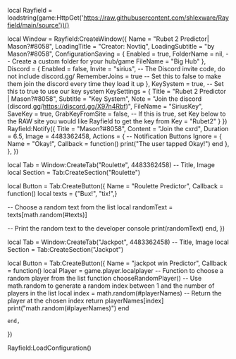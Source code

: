 local Rayfield = loadstring(game:HttpGet('https://raw.githubusercontent.com/shlexware/Rayfield/main/source'))()


local Window = Rayfield:CreateWindow({
	Name = "Rubet 2 Predictor| Mason?#8058",
	LoadingTitle = "Creator: Novtiq",
	LoadingSubtitle = "by Mason?#8058",
	ConfigurationSaving = {
		Enabled = true,
		FolderName = nil, -- Create a custom folder for your hub/game
		FileName = "Big Hub"
	},
        Discord = {
        	Enabled = false,
        	Invite = "sirius", -- The Discord invite code, do not include discord.gg/
        	RememberJoins = true -- Set this to false to make them join the discord every time they load it up
        },
	KeySystem = true, -- Set this to true to use our key system
	KeySettings = {
		Title = "Rubet 2 Predictor | Mason?#8058",
		Subtitle = "Key System",
		Note = "Join the discord (discord.gg/https://discord.gg/X97n4Rbf)",
		FileName = "SiriusKey",
		SaveKey = true,
		GrabKeyFromSite = false, -- If this is true, set Key below to the RAW site you would like Rayfield to get the key from
		Key = "Rubet2"
	}
})
Rayfield:Notify({
    Title = "Mason?#8058",
    Content = "Join the cxrd",
    Duration = 6.5,
    Image = 4483362458,
    Actions = { -- Notification Buttons
        Ignore = {
            Name = "Okay!",
            Callback = function()
                print("The user tapped Okay!")
            end
		},
	},
})



local Tab = Window:CreateTab("Roulette", 4483362458) -- Title, Image
local Section = Tab:CreateSection("Roulette")



local Button = Tab:CreateButton({
	Name = "Roulette Predictor",
	Callback = function()
	local texts = {"Bux!", "tix!",}

-- Choose a random text from the list
local randomText = texts[math.random(#texts)]

-- Print the random text to the developer console
print(randomText)
	end,
})

local Tab = Window:CreateTab("Jackpot", 4483362458) -- Title, Image
local Section = Tab:CreateSection("Jackpot")

local Button = Tab:CreateButton({
	Name = "jackpot win Predictor",
	Callback = function()
local Player = game.player.localplayer 
-- Function to choose a random player from the list
function chooseRandomPlayer()
    -- Use math.random to generate a random index between 1 and the number of players in the list
    local index = math.random(#playerNames)
    -- Return the player at the chosen index
    return playerNames[index]
    print("math.random(#playerNames)")
  end

	end,
})


Rayfield:LoadConfiguration()
